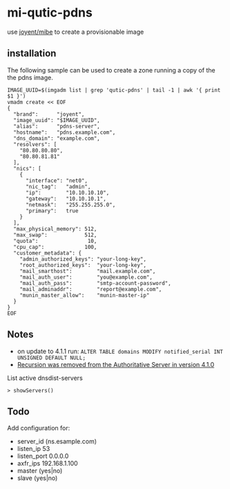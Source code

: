 # mi-qutic-pdns

use [joyent/mibe](https://github.com/joyent/mibe) to create a provisionable image

## installation

The following sample can be used to create a zone running a copy of the the pdns image.

```
IMAGE_UUID=$(imgadm list | grep 'qutic-pdns' | tail -1 | awk '{ print $1 }')
vmadm create << EOF
{
  "brand":      "joyent",
  "image_uuid": "$IMAGE_UUID",
  "alias":      "pdns-server",
  "hostname":   "pdns.example.com",
  "dns_domain": "example.com",
  "resolvers": [
    "80.80.80.80",
    "80.80.81.81"
  ],
  "nics": [
    {
      "interface": "net0",
      "nic_tag":   "admin",
      "ip":        "10.10.10.10",
      "gateway":   "10.10.10.1",
      "netmask":   "255.255.255.0",
      "primary":   true
    }
  ],
  "max_physical_memory": 512,
  "max_swap":            512,
  "quota":                10,
  "cpu_cap":             100,
  "customer_metadata": {
    "admin_authorized_keys": "your-long-key",
    "root_authorized_keys":  "your-long-key",
    "mail_smarthost":        "mail.example.com",
    "mail_auth_user":        "you@example.com",
    "mail_auth_pass":        "smtp-account-password",
    "mail_adminaddr":        "report@example.com",
    "munin_master_allow":    "munin-master-ip"
  }
}
EOF
```

## Notes

* on update to 4.1.1 run: ```ALTER TABLE domains MODIFY notified_serial INT UNSIGNED DEFAULT NULL;```
* [Recursion was removed from the Authoritative Server in version 4.1.0](https://doc.powerdns.com/authoritative/guides/recursion.html)

List active dnsdist-servers

``` dnsdist -C /opt/local/etc/dnsdist.conf -c 127.0.0.1:5200
> showServers()
```

## Todo

Add configuration for:

- server_id (ns.esample.com)
- listen_ip 53
- listen_port 0.0.0.0
- axfr_ips 192.168.1.100
- master (yes|no)
- slave (yes|no)
